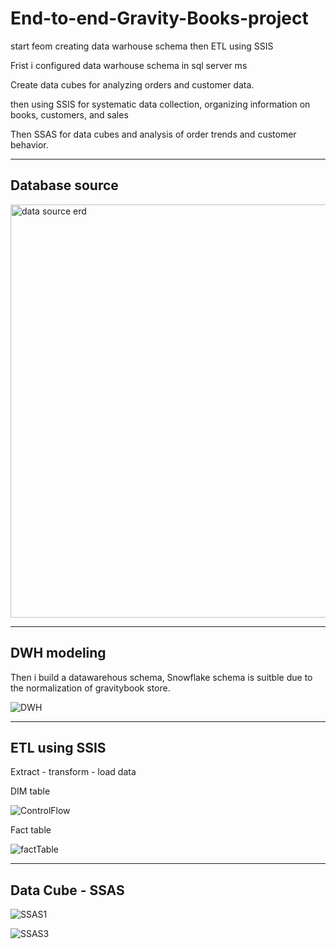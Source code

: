 # End-to-end-Gravity-Books-project

start feom creating data warhouse schema then ETL using SSIS

Frist i configured data warhouse schema in sql server ms

Create data cubes for analyzing orders and customer data.

then using SSIS for systematic data collection, organizing information on books, customers, and sales

Then SSAS for data cubes and analysis of order trends and customer behavior.

-----------------------
## Database source
<img width="661" alt="data source erd" src="https://github.com/mohamedkhalaf110/End-to-end-Gravity-Books-project/assets/93522514/ed7c661d-ce5f-4e70-aa4f-109c5815e0bb">

-----------------------
## DWH modeling

Then i build a datawarehous schema, Snowflake schema is suitble due to the normalization of gravitybook store.

![DWH](https://github.com/mohamedkhalaf110/End-to-end-Gravity-Books-project/assets/93522514/c8f4632b-88b0-4e66-8c63-4a70f96d5cd5)

--------------------

## ETL using SSIS
Extract - transform - load data 

DIM table

![ControlFlow](https://github.com/mohamedkhalaf110/End-to-end-Gravity-Books-project/assets/93522514/097f1af6-a489-46a1-908b-e66a3050e3b8)

Fact table

![factTable](https://github.com/mohamedkhalaf110/End-to-end-Gravity-Books-project/assets/93522514/86e00941-5ea8-40cb-8e79-c1985a5acb64)

-------------------------
## Data Cube - SSAS

![SSAS1](https://github.com/mohamedkhalaf110/End-to-end-Gravity-Books-project/assets/93522514/f2f624aa-d005-4ebc-b747-3942a9f05a69)

![SSAS3](https://github.com/mohamedkhalaf110/End-to-end-Gravity-Books-project/assets/93522514/81c0d2cf-88c1-46ec-b86e-f599b5c08e4d)





